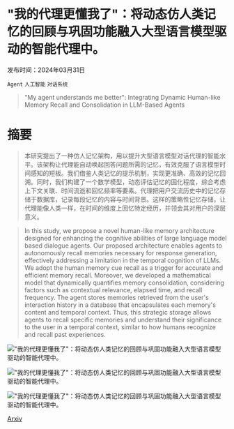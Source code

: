 # "我的代理更懂我了"：将动态仿人类记忆的回顾与巩固功能融入大型语言模型驱动的智能代理中。

发布时间：2024年03月31日

`Agent` `人工智能` `对话系统`

> "My agent understands me better": Integrating Dynamic Human-like Memory Recall and Consolidation in LLM-Based Agents

# 摘要

> 本研究提出了一种仿人记忆架构，用以提升大型语言模型对话代理的智能水平。该架构让代理能自动唤起回答问题所需的记忆，有效克服了语言模型时间感知的短板。我们借鉴人类记忆的提示机制，实现更准确、高效的记忆回溯。同时，我们构建了一个数学模型，动态评估记忆的固化程度，综合考虑上下文关联、时间流逝和回忆频率等要素。代理把用户交流历史中的记忆存储于数据库，记录每段记忆的内容与时间背景。这样的策略性记忆存储，让代理能像人类一样，在时间的维度上回忆特定经历，并领会其对用户的深层意义。

> In this study, we propose a novel human-like memory architecture designed for enhancing the cognitive abilities of large language model based dialogue agents. Our proposed architecture enables agents to autonomously recall memories necessary for response generation, effectively addressing a limitation in the temporal cognition of LLMs. We adopt the human memory cue recall as a trigger for accurate and efficient memory recall. Moreover, we developed a mathematical model that dynamically quantifies memory consolidation, considering factors such as contextual relevance, elapsed time, and recall frequency. The agent stores memories retrieved from the user's interaction history in a database that encapsulates each memory's content and temporal context. Thus, this strategic storage allows agents to recall specific memories and understand their significance to the user in a temporal context, similar to how humans recognize and recall past experiences.

!["我的代理更懂我了"：将动态仿人类记忆的回顾与巩固功能融入大型语言模型驱动的智能代理中。](../../../paper_images/2404.00573/sampleteaser.png)

!["我的代理更懂我了"：将动态仿人类记忆的回顾与巩固功能融入大型语言模型驱动的智能代理中。](../../../paper_images/2404.00573/image.png)

!["我的代理更懂我了"：将动态仿人类记忆的回顾与巩固功能融入大型语言模型驱动的智能代理中。](../../../paper_images/2404.00573/tloss.png)

[Arxiv](https://arxiv.org/abs/2404.00573)